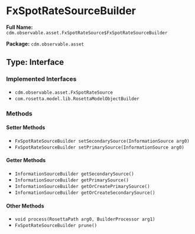 # FxSpotRateSourceBuilder

**Full Name:** `cdm.observable.asset.FxSpotRateSource$FxSpotRateSourceBuilder`

**Package:** `cdm.observable.asset`

## Type: Interface

### Implemented Interfaces

- `cdm.observable.asset.FxSpotRateSource`
- `com.rosetta.model.lib.RosettaModelObjectBuilder`

### Methods

#### Setter Methods

- `FxSpotRateSourceBuilder setSecondarySource(InformationSource arg0)`
- `FxSpotRateSourceBuilder setPrimarySource(InformationSource arg0)`

#### Getter Methods

- `InformationSourceBuilder getSecondarySource()`
- `InformationSourceBuilder getPrimarySource()`
- `InformationSourceBuilder getOrCreatePrimarySource()`
- `InformationSourceBuilder getOrCreateSecondarySource()`

#### Other Methods

- `void process(RosettaPath arg0, BuilderProcessor arg1)`
- `FxSpotRateSourceBuilder prune()`

